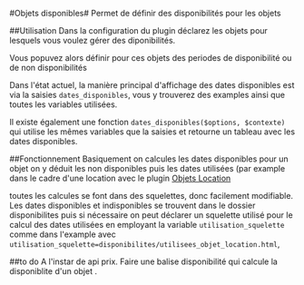 #Objets disponibles#
Permet de définir des disponibilités pour les objets

##Utilisation
Dans la configuration du plugin déclarez les objets pour lesquels vous voulez gérer
des diponibilités.

Vous popuvez alors définir pour ces objets des periodes de disponibilité ou de non
disponibilités

Dans l'état actuel, la manière principal d'affichage des dates disponibles est via
la saisies `dates_disponibles`, vous y trouverez des examples ainsi que toutes les
variables utilisées.

Il existe également une fonction `dates_disponibles($options, $contexte)` qui utilise
les mêmes variables que la saisies et retourne un tableau avec les dates disponibles.

##Fonctionnement
Basiquement on calcules les dates disponibles pour un objet on y déduit les non disponibles
puis les dates utilisées (par example dans le cadre d'une location avec le plugin
[Objets Location](https://github.com/abelass/location_objets)

toutes les calcules se font dans des squelettes, donc facilement modifiable. Les dates
disponibles et indisponibles se trouvent dans le dossier disponibilites puis si nécessaire
on peut déclarer un squelette utilisé pour le calcul des dates utilisées en employant la
variable `utilisation_squelette` comme dans l'example avec `utilisation_squelette=disponibilites/utilisees_objet_location.html`,

##to do
A l'instar de api prix. Faire une balise disponibilité qui calcule la disponiblite d'un objet .
